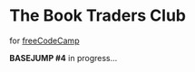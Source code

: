 # The Book Traders Club #

for [freeCodeCamp](http://www.freecodecamp.com)


**BASEJUMP #4** in progress...
